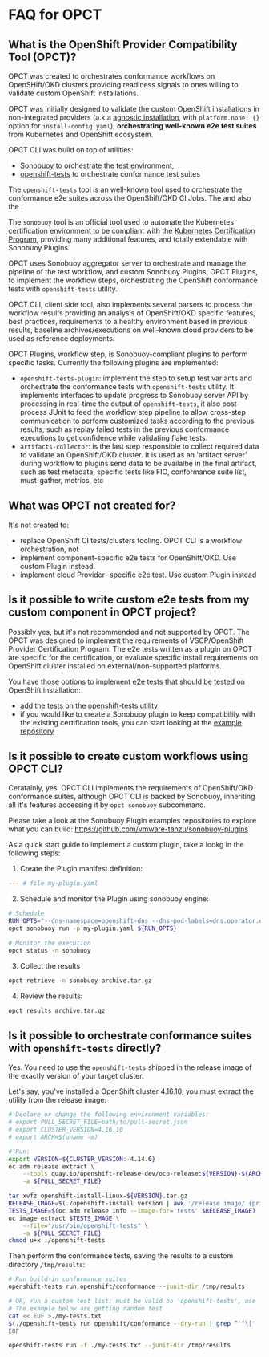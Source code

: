 # FAQ for OPCT

## What is the OpenShift Provider Compatibility Tool (OPCT)?

OPCT was created to orchestrates conformance workflows on OpenSHift/OKD
clusters providing readiness signals to ones willing to validate
custom OpenShift installations.

OPCT was initially designed to validate the custom OpenShift installations
in non-integrated providers (a.k.a [agnostic installation](https://docs.openshift.com/container-platform/4.11/installing/installing_platform_agnostic/installing-platform-agnostic.html),
with `platform.none: {}` option for `install-config.yaml`),
**orchestrating well-known e2e test suites** from Kubernetes and OpenShift ecosystem.

OPCT CLI was build on top of utilities:

- [Sonobuoy](https://sonobuoy.io/) to orchestrate the test environment,
- [openshift-tests](https://github.com/openshift/origin#end-to-end-e2e-and-extended-tests) to orchestrate conformance test suites

The `openshift-tests` tool is an well-known tool used to orchestrate the conformance e2e suites across
the OpenShift/OKD CI Jobs. The  and also the .

The `sonobuoy` tool is an official tool used to automate the Kubernetes certification environment to
be compliant with the [Kubernetes Certification Program](https://www.cncf.io/certification/software-conformance/),
providing many additional features, and totally extendable with Sonobuoy Plugins.

OPCT uses Sonobuoy aggregator server to orchestrate and manage the pipeline of the test workflow, and 
custom Sonobuoy Plugins, OPCT Plugins, to implement the workflow steps, orchestrating the OpenShift conformance tests
with `openshift-tests` utility.

OPCT CLI, client side tool, also implements several parsers to process the workflow results providing an analysis
of OpenShift/OKD specific features, best practices, requirements to a healthy environment based in previous results,
baseline archives/executions on well-known cloud providers to be used as reference deployments.

OPCT Plugins, workflow step, is Sonobuoy-compliant plugins to perform specific tasks. Currently the following plugins are implemented:

- `openshift-tests-plugin`: implement the step to setup test variants and orchestrate the conformance tests with `openshift-tests` utility. It implements interfaces to update progress to Sonobuoy server API by processing in real-time the output of `openshift-tests`, it also post-process JUnit to feed the workflow step pipeline to allow cross-step communication to perform customized tasks according to the previous results, such as replay failed tests in the previous conformance executions to get confidence while validating flake tests.
- `artifacts-collector`: is the last step responsible to collect required data to validate an OpenShift/OKD cluster. It is used as an 'artifact server' during workflow to plugins send data to be availalbe in the final artifact, such as test metadata, specific tests like FIO, conformance suite list, must-gather, metrics, etc

## What was OPCT not created for?

It's not created to:

* replace OpenShift CI tests/clusters tooling. OPCT CLI is a workflow orchestration, not
* implement component-specific e2e tests for OpenShift/OKD. Use custom Plugin instead.
* implement cloud Provider- specific e2e test. Use custom Plugin instead

## Is it possible to write custom e2e tests from my custom component in OPCT project?

Possibly yes, but it's not recommended and not supported by OPCT. The
OPCT was designed to implement the requirements of VSCP/OpenShift Provider Certification Program. The e2e tests
written as a plugin on OPCT are specific for the certification, or evaluate
specific install requirements on OpenShift cluster installed on external/non-supported platforms.

You have those options to implement e2e tests that should be tested on OpenShift installation:

* add the tests on the [openshift-tests utility](https://github.com/openshift/origin#end-to-end-e2e-and-extended-tests)
* if you would like to create a Sonobuoy plugin to keep compatibility with the existing certification tools, you can start looking at the [example repository](https://github.com/vmware-tanzu/sonobuoy-plugins/tree/main/examples/e2e-skeleton)


## Is it possible to create custom workflows using OPCT CLI?

Ceratainly, yes. OPCT CLI implements the requirements of OpenShift/OKD conformance suites,
although OPCT CLI is backed by Sonobuoy, inheriting all it's features accessing it by `opct sonobuoy` subcommand.

Please take a look at the Sonobuoy Plugin examples repositories to explore what you can build: https://github.com/vmware-tanzu/sonobuoy-plugins

As a quick start guide to implement a custom plugin, take a lookg in the following steps:

1. Create the Plugin manifest definition:

```yaml
--- # file my-plugin.yaml

```

2. Schedule and monitor the Plugin using sonobuoy engine:

```sh
# Schedule
RUN_OPTS="--dns-namespace=openshift-dns --dns-pod-labels=dns.operator.openshift.io/daemonset-dns=default"
opct sonobuoy run -p my-plugin.yaml ${RUN_OPTS}

# Monitor the execution
opct status -n sonobuoy
```

3. Collect the results

```sh
opct retrieve -n sonobuoy archive.tar.gz
```

4. Review the results:

```sh
opct results archive.tar.gz
```


## Is it possible to orchestrate conformance suites with `openshift-tests` directly?

Yes. You need to use the `openshift-tests` shipped in the release image of the exactly
version of your target cluster.

Let's say, you've installed a OpenShift cluster 4.16.10, you must extract the utility from
the release image:

```sh
# Declare or change the following environment variables:
# export PULL_SECRET_FILE=path/to/pull-secret.json
# export CLUSTER_VERSION=4.16.10
# export ARCH=$(uname -m)

# Run:
export VERSION=${CLUSTER_VERSION:-4.14.0}
oc adm release extract \
    --tools quay.io/openshift-release-dev/ocp-release:${VERSION}-${ARCH} \
    -a ${PULL_SECRET_FILE}

tar xvfz openshift-install-linux-${VERSION}.tar.gz
RELEASE_IMAGE=$(./openshift-install version | awk '/release image/ {print $3}')
TESTS_IMAGE=$(oc adm release info --image-for='tests' $RELEASE_IMAGE)
oc image extract $TESTS_IMAGE \
    --file="/usr/bin/openshift-tests" \
    -a ${PULL_SECRET_FILE}
chmod u+x ./openshift-tests
```

Then perform the conformance tests, saving the results to a custom directory `/tmp/results`:

```sh
# Run build-in conformance suites
openshift-tests run openshift/conformance --junit-dir /tmp/results

# OR, run a custom test list: must be valid on 'openshift-tests', use 'run suite --dry-run' to begging with.
# The example below are getting random test 
cat << EOF >./my-tests.txt
$(./openshift-tests run openshift/conformance --dry-run | grep ^'"\[' | shuf | head -n1)
EOF

openshift-tests run -f ./my-tests.txt --junit-dir /tmp/results
```